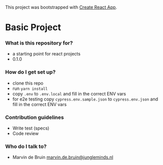 This project was bootstrapped with [Create React App](https://github.com/facebookincubator/create-react-app).

# Basic Project #

### What is this repository for? ###

* a starting point for react projects
* 0.1.0

### How do I get set up? ###

* clone this repo
* run `yarn install`
* copy `.env` to `.env.local` and fill in the correct ENV vars
* for e2e testing copy `cypress.env.sample.json` to `cypress.env.json` and fill in the correct ENV vars

### Contribution guidelines ###

* Write test (specs)
* Code review

### Who do I talk to? ###

* Marvin de Bruin <marvin.de.bruin@jungleminds.nl>
